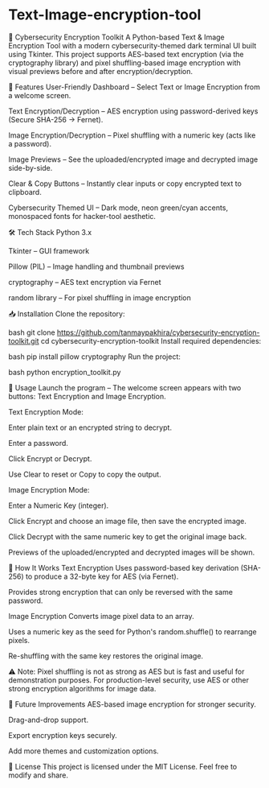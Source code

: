# Text-Image-encryption-tool
🔐 Cybersecurity Encryption Toolkit
A Python-based Text & Image Encryption Tool with a modern cybersecurity-themed dark terminal UI built using Tkinter.
This project supports AES-based text encryption (via the cryptography library) and pixel shuffling-based image encryption with visual previews before and after encryption/decryption.

📌 Features
User-Friendly Dashboard – Select Text or Image Encryption from a welcome screen.

Text Encryption/Decryption – AES encryption using password-derived keys (Secure SHA-256 → Fernet).

Image Encryption/Decryption – Pixel shuffling with a numeric key (acts like a password).

Image Previews – See the uploaded/encrypted image and decrypted image side-by-side.

Clear & Copy Buttons – Instantly clear inputs or copy encrypted text to clipboard.

Cybersecurity Themed UI – Dark mode, neon green/cyan accents, monospaced fonts for hacker-tool aesthetic.

🛠 Tech Stack
Python 3.x

Tkinter – GUI framework

Pillow (PIL) – Image handling and thumbnail previews

cryptography – AES text encryption via Fernet

random library – For pixel shuffling in image encryption

📥 Installation
Clone the repository:

bash
git clone https://github.com/tanmaypakhira/cybersecurity-encryption-toolkit.git
cd cybersecurity-encryption-toolkit
Install required dependencies:

bash
pip install pillow cryptography
Run the project:

bash
python encryption_toolkit.py

🚀 Usage
Launch the program – The welcome screen appears with two buttons: Text Encryption and Image Encryption.

Text Encryption Mode:

Enter plain text or an encrypted string to decrypt.

Enter a password.

Click Encrypt or Decrypt.

Use Clear to reset or Copy to copy the output.

Image Encryption Mode:

Enter a Numeric Key (integer).

Click Encrypt and choose an image file, then save the encrypted image.

Click Decrypt with the same numeric key to get the original image back.

Previews of the uploaded/encrypted and decrypted images will be shown.

🔑 How It Works
Text Encryption
Uses password-based key derivation (SHA-256) to produce a 32-byte key for AES (via Fernet).

Provides strong encryption that can only be reversed with the same password.

Image Encryption
Converts image pixel data to an array.

Uses a numeric key as the seed for Python's random.shuffle() to rearrange pixels.

Re-shuffling with the same key restores the original image.

⚠ Note: Pixel shuffling is not as strong as AES but is fast and useful for demonstration purposes. For production-level security, use AES or other strong encryption algorithms for image data.

📌 Future Improvements
AES-based image encryption for stronger security.

Drag-and-drop support.

Export encryption keys securely.

Add more themes and customization options.

📜 License
This project is licensed under the MIT License. Feel free to modify and share.
